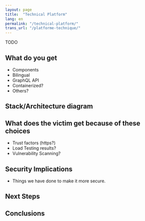 ```yaml
---
layout: page
title:  "Technical Platform"
lang: en
permalink: "/technical-platform/"
trans_url: "/platforme-technique/"
---
```


TODO
## What do you get
- Components
- Bilingual
- GraphQL API
- Containerized?
- Others?

## Stack/Architecture diagram


## What does the victim get because of these choices
- Trust factors (https?)
- Load Testing results?
- Vulnerability Scanning?

## Security Implications
- Things we have done to make it more secure.

## Next Steps

## Conclusions
